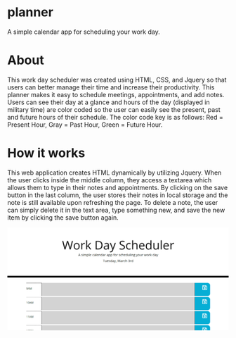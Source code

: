 # planner

A simple calendar app for scheduling your work day.

# About
This work day scheduler was created using HTML, CSS, and Jquery so that users can better manage their time and increase their productivity. This planner makes it easy to schedule meetings, appointments, and add notes. Users can see their day at a glance and hours of the day (displayed in military time) are color coded so the user can easily see the present, past and future hours of their schedule. The color code key is as follows: Red = Present Hour, Gray = Past Hour, Green = Future Hour.

# How it works
This web application creates HTML dynamically by utilizing Jquery. When the user clicks inside the middle column, they access a textarea which allows them to type in their notes and appointments. By clicking on the save button in the last column, the user stores their notes in local storage and the note is still available upon refreshing the page. To delete a note, the user can simply delete it in the text area, type something new, and save the new item by clicking the save button again. 

![planner](https://github.com/MEO1984/planner/blob/master/Example.gif)